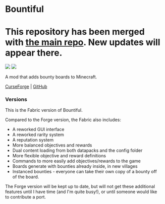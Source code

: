 # Bountiful

# This repository has been merged with [the main repo](https://github.com/ejektaflex/Bountiful). New updates will appear there.

[![](http://cf.way2muchnoise.eu/versions/bountiful-fabric.svg)](https://minecraft.curseforge.com/projects/bountiful-fabric) [![](http://cf.way2muchnoise.eu/full_bountiful-fabric_downloads.svg)](https://minecraft.curseforge.com/projects/bountiful-fabric/files)

A mod that adds bounty boards to Minecraft.

[CurseForge](https://minecraft.curseforge.com/projects/bountiful) | [GitHub](https://github.com/ejektaflex/Bountiful)

### Versions

This is the Fabric version of Bountiful.

Compared to the Forge version, the Fabric also includes:
* A reworked GUI interface
* A reworked rarity system
* A reputation system
* More balanced objectives and rewards
* Dual content loading from both datapacks and the config folder
* More flexible objective and reward definitions
* Commands to more easily add objectives/rewards to the game
* Boards generate with bounties already inside, in new villages
* Instanced bounties - everyone can take their own copy of a bounty off of the board.

The Forge version will be kept up to date, but will not get these additional features until 
I have time (and I'm quite busy!), or until someone would like to contribute a port.